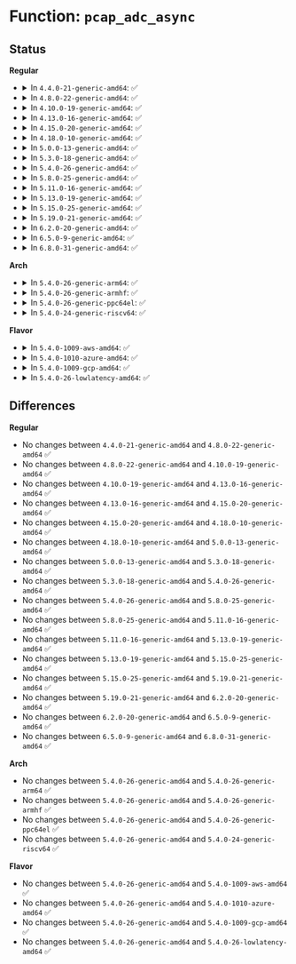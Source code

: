 # Function: <code>pcap_adc_async</code>

## Status
<b>Regular</b>
<ul>
<li>
<details>
<summary>In <code>4.4.0-21-generic-amd64</code>: ✅</summary>

```c
int pcap_adc_async(struct pcap_chip * pcap, u8 bank, u32 flags, u8 * ch, void * callback, void * data)
```

```json
{
  "name": "pcap_adc_async",
  "collision_type": "Unique Global",
  "inline_type": "No",
  "funcs": [
    {
      "addr": 18446744071584658416,
      "name": "pcap_adc_async",
      "external": true,
      "loc": "drivers/mfd/ezx-pcap.c:304",
      "file": "drivers/mfd/ezx-pcap.c",
      "inline": "seen, unknown",
      "caller_inline": [],
      "caller_func": [
        "drivers/mfd/ezx-pcap.c:pcap_adc_sync"
      ]
    }
  ],
  "symbols": [
    {
      "addr": 18446744071584658416,
      "name": "pcap_adc_async",
      "section": ".text",
      "bind": "STB_GLOBAL",
      "size": 251
    }
  ]
}
```
</details>
</li>
<li>
<details>
<summary>In <code>4.8.0-22-generic-amd64</code>: ✅</summary>

```c
int pcap_adc_async(struct pcap_chip * pcap, u8 bank, u32 flags, u8 * ch, void * callback, void * data)
```

```json
{
  "name": "pcap_adc_async",
  "collision_type": "Unique Global",
  "inline_type": "No",
  "funcs": [
    {
      "addr": 18446744071585007216,
      "name": "pcap_adc_async",
      "external": true,
      "loc": "drivers/mfd/ezx-pcap.c:304",
      "file": "drivers/mfd/ezx-pcap.c",
      "inline": "seen, unknown",
      "caller_inline": [],
      "caller_func": [
        "drivers/mfd/ezx-pcap.c:pcap_adc_sync"
      ]
    }
  ],
  "symbols": [
    {
      "addr": 18446744071585007216,
      "name": "pcap_adc_async",
      "section": ".text",
      "bind": "STB_GLOBAL",
      "size": 251
    }
  ]
}
```
</details>
</li>
<li>
<details>
<summary>In <code>4.10.0-19-generic-amd64</code>: ✅</summary>

```c
int pcap_adc_async(struct pcap_chip * pcap, u8 bank, u32 flags, u8 * ch, void * callback, void * data)
```

```json
{
  "name": "pcap_adc_async",
  "collision_type": "Unique Global",
  "inline_type": "No",
  "funcs": [
    {
      "addr": 18446744071585190672,
      "name": "pcap_adc_async",
      "external": true,
      "loc": "drivers/mfd/ezx-pcap.c:304",
      "file": "drivers/mfd/ezx-pcap.c",
      "inline": "seen, unknown",
      "caller_inline": [],
      "caller_func": [
        "drivers/mfd/ezx-pcap.c:pcap_adc_sync"
      ]
    }
  ],
  "symbols": [
    {
      "addr": 18446744071585190672,
      "name": "pcap_adc_async",
      "section": ".text",
      "bind": "STB_GLOBAL",
      "size": 251
    }
  ]
}
```
</details>
</li>
<li>
<details>
<summary>In <code>4.13.0-16-generic-amd64</code>: ✅</summary>

```c
int pcap_adc_async(struct pcap_chip * pcap, u8 bank, u32 flags, u8 * ch, void * callback, void * data)
```

```json
{
  "name": "pcap_adc_async",
  "collision_type": "Unique Global",
  "inline_type": "No",
  "funcs": [
    {
      "addr": 18446744071585272880,
      "name": "pcap_adc_async",
      "external": true,
      "loc": "drivers/mfd/ezx-pcap.c:304",
      "file": "drivers/mfd/ezx-pcap.c",
      "inline": "seen, unknown",
      "caller_inline": [],
      "caller_func": [
        "drivers/mfd/ezx-pcap.c:pcap_adc_sync"
      ]
    }
  ],
  "symbols": [
    {
      "addr": 18446744071585272880,
      "name": "pcap_adc_async",
      "section": ".text",
      "bind": "STB_GLOBAL",
      "size": 238
    }
  ]
}
```
</details>
</li>
<li>
<details>
<summary>In <code>4.15.0-20-generic-amd64</code>: ✅</summary>

```c
int pcap_adc_async(struct pcap_chip * pcap, u8 bank, u32 flags, u8 * ch, void * callback, void * data)
```

```json
{
  "name": "pcap_adc_async",
  "collision_type": "Unique Global",
  "inline_type": "No",
  "funcs": [
    {
      "addr": 18446744071585700944,
      "name": "pcap_adc_async",
      "external": true,
      "loc": "drivers/mfd/ezx-pcap.c:304",
      "file": "drivers/mfd/ezx-pcap.c",
      "inline": "seen, unknown",
      "caller_inline": [],
      "caller_func": [
        "drivers/mfd/ezx-pcap.c:pcap_adc_sync"
      ]
    }
  ],
  "symbols": [
    {
      "addr": 18446744071585700944,
      "name": "pcap_adc_async",
      "section": ".text",
      "bind": "STB_GLOBAL",
      "size": 238
    }
  ]
}
```
</details>
</li>
<li>
<details>
<summary>In <code>4.18.0-10-generic-amd64</code>: ✅</summary>

```c
int pcap_adc_async(struct pcap_chip * pcap, u8 bank, u32 flags, u8 * ch, void * callback, void * data)
```

```json
{
  "name": "pcap_adc_async",
  "collision_type": "Unique Global",
  "inline_type": "No",
  "funcs": [
    {
      "addr": 18446744071585946976,
      "name": "pcap_adc_async",
      "external": true,
      "loc": "drivers/mfd/ezx-pcap.c:304",
      "file": "drivers/mfd/ezx-pcap.c",
      "inline": "seen, unknown",
      "caller_inline": [],
      "caller_func": [
        "drivers/mfd/ezx-pcap.c:pcap_adc_sync"
      ]
    }
  ],
  "symbols": [
    {
      "addr": 18446744071585946976,
      "name": "pcap_adc_async",
      "section": ".text",
      "bind": "STB_GLOBAL",
      "size": 232
    }
  ]
}
```
</details>
</li>
<li>
<details>
<summary>In <code>5.0.0-13-generic-amd64</code>: ✅</summary>

```c
int pcap_adc_async(struct pcap_chip * pcap, u8 bank, u32 flags, u8 * ch, void * callback, void * data)
```

```json
{
  "name": "pcap_adc_async",
  "collision_type": "Unique Global",
  "inline_type": "No",
  "funcs": [
    {
      "addr": 18446744071586083168,
      "name": "pcap_adc_async",
      "external": true,
      "loc": "drivers/mfd/ezx-pcap.c:304",
      "file": "drivers/mfd/ezx-pcap.c",
      "inline": "seen, unknown",
      "caller_inline": [],
      "caller_func": [
        "drivers/mfd/ezx-pcap.c:pcap_adc_sync"
      ]
    }
  ],
  "symbols": [
    {
      "addr": 18446744071586083168,
      "name": "pcap_adc_async",
      "section": ".text",
      "bind": "STB_GLOBAL",
      "size": 232
    }
  ]
}
```
</details>
</li>
<li>
<details>
<summary>In <code>5.3.0-18-generic-amd64</code>: ✅</summary>

```c
int pcap_adc_async(struct pcap_chip * pcap, u8 bank, u32 flags, u8 * ch, void * callback, void * data)
```

```json
{
  "name": "pcap_adc_async",
  "collision_type": "Unique Global",
  "inline_type": "No",
  "funcs": [
    {
      "addr": 18446744071586318640,
      "name": "pcap_adc_async",
      "external": true,
      "loc": "drivers/mfd/ezx-pcap.c:300",
      "file": "drivers/mfd/ezx-pcap.c",
      "inline": "seen, unknown",
      "caller_inline": [],
      "caller_func": [
        "drivers/mfd/ezx-pcap.c:pcap_adc_sync"
      ]
    }
  ],
  "symbols": [
    {
      "addr": 18446744071586318640,
      "name": "pcap_adc_async",
      "section": ".text",
      "bind": "STB_GLOBAL",
      "size": 232
    }
  ]
}
```
</details>
</li>
<li>
<details>
<summary>In <code>5.4.0-26-generic-amd64</code>: ✅</summary>

```c
int pcap_adc_async(struct pcap_chip * pcap, u8 bank, u32 flags, u8 * ch, void * callback, void * data)
```

```json
{
  "name": "pcap_adc_async",
  "collision_type": "Unique Global",
  "inline_type": "No",
  "funcs": [
    {
      "addr": 18446744071586466816,
      "name": "pcap_adc_async",
      "external": true,
      "loc": "drivers/mfd/ezx-pcap.c:305",
      "file": "drivers/mfd/ezx-pcap.c",
      "inline": "seen, unknown",
      "caller_inline": [],
      "caller_func": [
        "drivers/mfd/ezx-pcap.c:pcap_adc_sync"
      ]
    }
  ],
  "symbols": [
    {
      "addr": 18446744071586466816,
      "name": "pcap_adc_async",
      "section": ".text",
      "bind": "STB_GLOBAL",
      "size": 229
    }
  ]
}
```
</details>
</li>
<li>
<details>
<summary>In <code>5.8.0-25-generic-amd64</code>: ✅</summary>

```c
int pcap_adc_async(struct pcap_chip * pcap, u8 bank, u32 flags, u8 * ch, void * callback, void * data)
```

```json
{
  "name": "pcap_adc_async",
  "collision_type": "Unique Global",
  "inline_type": "No",
  "funcs": [
    {
      "addr": 18446744071587244720,
      "name": "pcap_adc_async",
      "external": true,
      "loc": "drivers/mfd/ezx-pcap.c:305",
      "file": "drivers/mfd/ezx-pcap.c",
      "inline": "seen, unknown",
      "caller_inline": [],
      "caller_func": [
        "drivers/mfd/ezx-pcap.c:pcap_adc_sync"
      ]
    }
  ],
  "symbols": [
    {
      "addr": 18446744071587244720,
      "name": "pcap_adc_async",
      "section": ".text",
      "bind": "STB_GLOBAL",
      "size": 230
    }
  ]
}
```
</details>
</li>
<li>
<details>
<summary>In <code>5.11.0-16-generic-amd64</code>: ✅</summary>

```c
int pcap_adc_async(struct pcap_chip * pcap, u8 bank, u32 flags, u8 * ch, void * callback, void * data)
```

```json
{
  "name": "pcap_adc_async",
  "collision_type": "Unique Global",
  "inline_type": "No",
  "funcs": [
    {
      "addr": 18446744071587313984,
      "name": "pcap_adc_async",
      "external": true,
      "loc": "drivers/mfd/ezx-pcap.c:305",
      "file": "drivers/mfd/ezx-pcap.c",
      "inline": "seen, unknown",
      "caller_inline": [],
      "caller_func": [
        "drivers/mfd/ezx-pcap.c:pcap_adc_sync"
      ]
    }
  ],
  "symbols": [
    {
      "addr": 18446744071587313984,
      "name": "pcap_adc_async",
      "section": ".text",
      "bind": "STB_GLOBAL",
      "size": 230
    }
  ]
}
```
</details>
</li>
<li>
<details>
<summary>In <code>5.13.0-19-generic-amd64</code>: ✅</summary>

```c
int pcap_adc_async(struct pcap_chip * pcap, u8 bank, u32 flags, u8 * ch, void * callback, void * data)
```

```json
{
  "name": "pcap_adc_async",
  "collision_type": "Unique Global",
  "inline_type": "No",
  "funcs": [
    {
      "addr": 18446744071587201120,
      "name": "pcap_adc_async",
      "external": true,
      "loc": "drivers/mfd/ezx-pcap.c:305",
      "file": "drivers/mfd/ezx-pcap.c",
      "inline": "seen, unknown",
      "caller_inline": [],
      "caller_func": [
        "drivers/mfd/ezx-pcap.c:pcap_adc_sync"
      ]
    }
  ],
  "symbols": [
    {
      "addr": 18446744071587201120,
      "name": "pcap_adc_async",
      "section": ".text",
      "bind": "STB_GLOBAL",
      "size": 230
    }
  ]
}
```
</details>
</li>
<li>
<details>
<summary>In <code>5.15.0-25-generic-amd64</code>: ✅</summary>

```c
int pcap_adc_async(struct pcap_chip * pcap, u8 bank, u32 flags, u8 * ch, void * callback, void * data)
```

```json
{
  "name": "pcap_adc_async",
  "collision_type": "Unique Global",
  "inline_type": "No",
  "funcs": [
    {
      "addr": 18446744071587763248,
      "name": "pcap_adc_async",
      "external": true,
      "loc": "drivers/mfd/ezx-pcap.c:305",
      "file": "drivers/mfd/ezx-pcap.c",
      "inline": "seen, unknown",
      "caller_inline": [],
      "caller_func": [
        "drivers/mfd/ezx-pcap.c:pcap_adc_sync"
      ]
    }
  ],
  "symbols": [
    {
      "addr": 18446744071587763248,
      "name": "pcap_adc_async",
      "section": ".text",
      "bind": "STB_GLOBAL",
      "size": 297
    }
  ]
}
```
</details>
</li>
<li>
<details>
<summary>In <code>5.19.0-21-generic-amd64</code>: ✅</summary>

```c
int pcap_adc_async(struct pcap_chip * pcap, u8 bank, u32 flags, u8 * ch, void * callback, void * data)
```

```json
{
  "name": "pcap_adc_async",
  "collision_type": "Unique Global",
  "inline_type": "No",
  "funcs": [
    {
      "addr": 18446744071589108768,
      "name": "pcap_adc_async",
      "external": true,
      "loc": "drivers/mfd/ezx-pcap.c:303",
      "file": "drivers/mfd/ezx-pcap.c",
      "inline": "seen, unknown",
      "caller_inline": [],
      "caller_func": [
        "drivers/mfd/ezx-pcap.c:pcap_adc_sync"
      ]
    }
  ],
  "symbols": [
    {
      "addr": 18446744071589108768,
      "name": "pcap_adc_async",
      "section": ".text",
      "bind": "STB_GLOBAL",
      "size": 326
    }
  ]
}
```
</details>
</li>
<li>
<details>
<summary>In <code>6.2.0-20-generic-amd64</code>: ✅</summary>

```c
int pcap_adc_async(struct pcap_chip * pcap, u8 bank, u32 flags, u8 * ch, void * callback, void * data)
```

```json
{
  "name": "pcap_adc_async",
  "collision_type": "Unique Global",
  "inline_type": "No",
  "funcs": [
    {
      "addr": 18446744071590645888,
      "name": "pcap_adc_async",
      "external": true,
      "loc": "drivers/mfd/ezx-pcap.c:303",
      "file": "drivers/mfd/ezx-pcap.c",
      "inline": "seen, unknown",
      "caller_inline": [],
      "caller_func": [
        "drivers/mfd/ezx-pcap.c:pcap_adc_sync"
      ]
    }
  ],
  "symbols": [
    {
      "addr": 18446744071590645888,
      "name": "pcap_adc_async",
      "section": ".text",
      "bind": "STB_GLOBAL",
      "size": 326
    }
  ]
}
```
</details>
</li>
<li>
<details>
<summary>In <code>6.5.0-9-generic-amd64</code>: ✅</summary>

```c
int pcap_adc_async(struct pcap_chip * pcap, u8 bank, u32 flags, u8 * ch, void * callback, void * data)
```

```json
{
  "name": "pcap_adc_async",
  "collision_type": "Unique Global",
  "inline_type": "No",
  "funcs": [
    {
      "addr": 18446744071590986736,
      "name": "pcap_adc_async",
      "external": true,
      "loc": "drivers/mfd/ezx-pcap.c:303",
      "file": "drivers/mfd/ezx-pcap.c",
      "inline": "seen, unknown",
      "caller_inline": [],
      "caller_func": [
        "drivers/mfd/ezx-pcap.c:pcap_adc_sync"
      ]
    }
  ],
  "symbols": [
    {
      "addr": 18446744071590986736,
      "name": "pcap_adc_async",
      "section": ".text",
      "bind": "STB_GLOBAL",
      "size": 326
    }
  ]
}
```
</details>
</li>
<li>
<details>
<summary>In <code>6.8.0-31-generic-amd64</code>: ✅</summary>

```c
int pcap_adc_async(struct pcap_chip * pcap, u8 bank, u32 flags, u8 * ch, void * callback, void * data)
```

```json
{
  "name": "pcap_adc_async",
  "collision_type": "Unique Global",
  "inline_type": "No",
  "funcs": [
    {
      "addr": 18446744071591330704,
      "name": "pcap_adc_async",
      "external": true,
      "loc": "drivers/mfd/ezx-pcap.c:303",
      "file": "drivers/mfd/ezx-pcap.c",
      "inline": "seen, unknown",
      "caller_inline": [],
      "caller_func": [
        "drivers/mfd/ezx-pcap.c:pcap_adc_sync"
      ]
    }
  ],
  "symbols": [
    {
      "addr": 18446744071591330704,
      "name": "pcap_adc_async",
      "section": ".text",
      "bind": "STB_GLOBAL",
      "size": 374
    }
  ]
}
```
</details>
</li>
</ul>
<b>Arch</b>
<ul>
<li>
<details>
<summary>In <code>5.4.0-26-generic-arm64</code>: ✅</summary>

```c
int pcap_adc_async(struct pcap_chip * pcap, u8 bank, u32 flags, u8 * ch, void * callback, void * data)
```

```json
{
  "name": "pcap_adc_async",
  "collision_type": "Unique Global",
  "inline_type": "No",
  "funcs": [
    {
      "addr": 18446603336499337120,
      "name": "pcap_adc_async",
      "external": true,
      "loc": "drivers/mfd/ezx-pcap.c:305",
      "file": "drivers/mfd/ezx-pcap.c",
      "inline": "seen, unknown",
      "caller_inline": [],
      "caller_func": [
        "drivers/mfd/ezx-pcap.c:pcap_adc_sync"
      ]
    }
  ],
  "symbols": [
    {
      "addr": 18446603336499337120,
      "name": "pcap_adc_async",
      "section": ".text",
      "bind": "STB_GLOBAL",
      "size": 336
    }
  ]
}
```
</details>
</li>
<li>
<details>
<summary>In <code>5.4.0-26-generic-armhf</code>: ✅</summary>

```c
int pcap_adc_async(struct pcap_chip * pcap, u8 bank, u32 flags, u8 * ch, void * callback, void * data)
```

```json
{
  "name": "pcap_adc_async",
  "collision_type": "Unique Global",
  "inline_type": "No",
  "funcs": [
    {
      "addr": 3231884048,
      "name": "pcap_adc_async",
      "external": true,
      "loc": "drivers/mfd/ezx-pcap.c:305",
      "file": "drivers/mfd/ezx-pcap.c",
      "inline": "seen, unknown",
      "caller_inline": [],
      "caller_func": [
        "drivers/mfd/ezx-pcap.c:pcap_adc_sync"
      ]
    }
  ],
  "symbols": [
    {
      "addr": 3231884048,
      "name": "pcap_adc_async",
      "section": ".text",
      "bind": "STB_GLOBAL",
      "size": 216
    }
  ]
}
```
</details>
</li>
<li>
<details>
<summary>In <code>5.4.0-26-generic-ppc64el</code>: ✅</summary>

```c
int pcap_adc_async(struct pcap_chip * pcap, u8 bank, u32 flags, u8 * ch, void * callback, void * data)
```

```json
{
  "name": "pcap_adc_async",
  "collision_type": "Unique Global",
  "inline_type": "No",
  "funcs": [
    {
      "addr": 13835058055292557856,
      "name": "pcap_adc_async",
      "external": true,
      "loc": "drivers/mfd/ezx-pcap.c:305",
      "file": "drivers/mfd/ezx-pcap.c",
      "inline": "seen, unknown",
      "caller_inline": [],
      "caller_func": [
        "drivers/mfd/ezx-pcap.c:pcap_adc_sync"
      ]
    }
  ],
  "symbols": [
    {
      "addr": 13835058055292557856,
      "name": "pcap_adc_async",
      "section": ".text",
      "bind": "STB_GLOBAL",
      "size": 312
    }
  ]
}
```
</details>
</li>
<li>
<details>
<summary>In <code>5.4.0-24-generic-riscv64</code>: ✅</summary>

```c
int pcap_adc_async(struct pcap_chip * pcap, u8 bank, u32 flags, u8 * ch, void * callback, void * data)
```

```json
{
  "name": "pcap_adc_async",
  "collision_type": "Unique Global",
  "inline_type": "No",
  "funcs": [
    {
      "addr": 18446743936276579678,
      "name": "pcap_adc_async",
      "external": true,
      "loc": "drivers/mfd/ezx-pcap.c:305",
      "file": "drivers/mfd/ezx-pcap.c",
      "inline": "seen, unknown",
      "caller_inline": [],
      "caller_func": [
        "drivers/mfd/ezx-pcap.c:pcap_adc_sync"
      ]
    }
  ],
  "symbols": [
    {
      "addr": 18446743936276579678,
      "name": "pcap_adc_async",
      "section": ".text",
      "bind": "STB_GLOBAL",
      "size": 216
    }
  ]
}
```
</details>
</li>
</ul>
<b>Flavor</b>
<ul>
<li>
<details>
<summary>In <code>5.4.0-1009-aws-amd64</code>: ✅</summary>

```c
int pcap_adc_async(struct pcap_chip * pcap, u8 bank, u32 flags, u8 * ch, void * callback, void * data)
```

```json
{
  "name": "pcap_adc_async",
  "collision_type": "Unique Global",
  "inline_type": "No",
  "funcs": [
    {
      "addr": 18446744071586196640,
      "name": "pcap_adc_async",
      "external": true,
      "loc": "drivers/mfd/ezx-pcap.c:305",
      "file": "drivers/mfd/ezx-pcap.c",
      "inline": "seen, unknown",
      "caller_inline": [],
      "caller_func": [
        "drivers/mfd/ezx-pcap.c:pcap_adc_sync"
      ]
    }
  ],
  "symbols": [
    {
      "addr": 18446744071586196640,
      "name": "pcap_adc_async",
      "section": ".text",
      "bind": "STB_GLOBAL",
      "size": 229
    }
  ]
}
```
</details>
</li>
<li>
<details>
<summary>In <code>5.4.0-1010-azure-amd64</code>: ✅</summary>

```c
int pcap_adc_async(struct pcap_chip * pcap, u8 bank, u32 flags, u8 * ch, void * callback, void * data)
```

```json
{
  "name": "pcap_adc_async",
  "collision_type": "Unique Global",
  "inline_type": "No",
  "funcs": [
    {
      "addr": 18446744071586015920,
      "name": "pcap_adc_async",
      "external": true,
      "loc": "drivers/mfd/ezx-pcap.c:305",
      "file": "drivers/mfd/ezx-pcap.c",
      "inline": "seen, unknown",
      "caller_inline": [],
      "caller_func": [
        "drivers/mfd/ezx-pcap.c:pcap_adc_sync"
      ]
    }
  ],
  "symbols": [
    {
      "addr": 18446744071586015920,
      "name": "pcap_adc_async",
      "section": ".text",
      "bind": "STB_GLOBAL",
      "size": 229
    }
  ]
}
```
</details>
</li>
<li>
<details>
<summary>In <code>5.4.0-1009-gcp-amd64</code>: ✅</summary>

```c
int pcap_adc_async(struct pcap_chip * pcap, u8 bank, u32 flags, u8 * ch, void * callback, void * data)
```

```json
{
  "name": "pcap_adc_async",
  "collision_type": "Unique Global",
  "inline_type": "No",
  "funcs": [
    {
      "addr": 18446744071586414784,
      "name": "pcap_adc_async",
      "external": true,
      "loc": "drivers/mfd/ezx-pcap.c:305",
      "file": "drivers/mfd/ezx-pcap.c",
      "inline": "seen, unknown",
      "caller_inline": [],
      "caller_func": [
        "drivers/mfd/ezx-pcap.c:pcap_adc_sync"
      ]
    }
  ],
  "symbols": [
    {
      "addr": 18446744071586414784,
      "name": "pcap_adc_async",
      "section": ".text",
      "bind": "STB_GLOBAL",
      "size": 229
    }
  ]
}
```
</details>
</li>
<li>
<details>
<summary>In <code>5.4.0-26-lowlatency-amd64</code>: ✅</summary>

```c
int pcap_adc_async(struct pcap_chip * pcap, u8 bank, u32 flags, u8 * ch, void * callback, void * data)
```

```json
{
  "name": "pcap_adc_async",
  "collision_type": "Unique Global",
  "inline_type": "No",
  "funcs": [
    {
      "addr": 18446744071586526464,
      "name": "pcap_adc_async",
      "external": true,
      "loc": "drivers/mfd/ezx-pcap.c:305",
      "file": "drivers/mfd/ezx-pcap.c",
      "inline": "seen, unknown",
      "caller_inline": [],
      "caller_func": [
        "drivers/mfd/ezx-pcap.c:pcap_adc_sync"
      ]
    }
  ],
  "symbols": [
    {
      "addr": 18446744071586526464,
      "name": "pcap_adc_async",
      "section": ".text",
      "bind": "STB_GLOBAL",
      "size": 229
    }
  ]
}
```
</details>
</li>
</ul>

## Differences
<b>Regular</b>
<ul>
<li>
No changes between <code>4.4.0-21-generic-amd64</code> and <code>4.8.0-22-generic-amd64</code> ✅
</li>
<li>
No changes between <code>4.8.0-22-generic-amd64</code> and <code>4.10.0-19-generic-amd64</code> ✅
</li>
<li>
No changes between <code>4.10.0-19-generic-amd64</code> and <code>4.13.0-16-generic-amd64</code> ✅
</li>
<li>
No changes between <code>4.13.0-16-generic-amd64</code> and <code>4.15.0-20-generic-amd64</code> ✅
</li>
<li>
No changes between <code>4.15.0-20-generic-amd64</code> and <code>4.18.0-10-generic-amd64</code> ✅
</li>
<li>
No changes between <code>4.18.0-10-generic-amd64</code> and <code>5.0.0-13-generic-amd64</code> ✅
</li>
<li>
No changes between <code>5.0.0-13-generic-amd64</code> and <code>5.3.0-18-generic-amd64</code> ✅
</li>
<li>
No changes between <code>5.3.0-18-generic-amd64</code> and <code>5.4.0-26-generic-amd64</code> ✅
</li>
<li>
No changes between <code>5.4.0-26-generic-amd64</code> and <code>5.8.0-25-generic-amd64</code> ✅
</li>
<li>
No changes between <code>5.8.0-25-generic-amd64</code> and <code>5.11.0-16-generic-amd64</code> ✅
</li>
<li>
No changes between <code>5.11.0-16-generic-amd64</code> and <code>5.13.0-19-generic-amd64</code> ✅
</li>
<li>
No changes between <code>5.13.0-19-generic-amd64</code> and <code>5.15.0-25-generic-amd64</code> ✅
</li>
<li>
No changes between <code>5.15.0-25-generic-amd64</code> and <code>5.19.0-21-generic-amd64</code> ✅
</li>
<li>
No changes between <code>5.19.0-21-generic-amd64</code> and <code>6.2.0-20-generic-amd64</code> ✅
</li>
<li>
No changes between <code>6.2.0-20-generic-amd64</code> and <code>6.5.0-9-generic-amd64</code> ✅
</li>
<li>
No changes between <code>6.5.0-9-generic-amd64</code> and <code>6.8.0-31-generic-amd64</code> ✅
</li>
</ul>
<b>Arch</b>
<ul>
<li>
No changes between <code>5.4.0-26-generic-amd64</code> and <code>5.4.0-26-generic-arm64</code> ✅
</li>
<li>
No changes between <code>5.4.0-26-generic-amd64</code> and <code>5.4.0-26-generic-armhf</code> ✅
</li>
<li>
No changes between <code>5.4.0-26-generic-amd64</code> and <code>5.4.0-26-generic-ppc64el</code> ✅
</li>
<li>
No changes between <code>5.4.0-26-generic-amd64</code> and <code>5.4.0-24-generic-riscv64</code> ✅
</li>
</ul>
<b>Flavor</b>
<ul>
<li>
No changes between <code>5.4.0-26-generic-amd64</code> and <code>5.4.0-1009-aws-amd64</code> ✅
</li>
<li>
No changes between <code>5.4.0-26-generic-amd64</code> and <code>5.4.0-1010-azure-amd64</code> ✅
</li>
<li>
No changes between <code>5.4.0-26-generic-amd64</code> and <code>5.4.0-1009-gcp-amd64</code> ✅
</li>
<li>
No changes between <code>5.4.0-26-generic-amd64</code> and <code>5.4.0-26-lowlatency-amd64</code> ✅
</li>
</ul>
